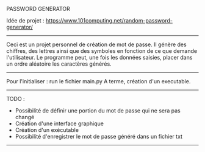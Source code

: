 PASSWORD GENERATOR

Idée de projet : https://www.101computing.net/random-password-generator/

------------------------------

Ceci est un projet personnel de création de mot de passe.
Il génère des chiffres, des lettres ainsi que des symboles en fonction de ce que demande l'utilisateur.
Le programme peut, une fois les données saisies, placer dans un ordre aléatoire les caractères générés.

------------------------------

Pour l'initialiser : run le fichier main.py
A terme, création d'un executable.

------------------------------

TODO :
- Possibilité de définir une portion du mot de passe qui ne sera pas changé
- Création d'une interface graphique 
- Création d'un exécutable
- Possibilité d'enregistrer le mot de passe généré dans un fichier txt

------------------------------

